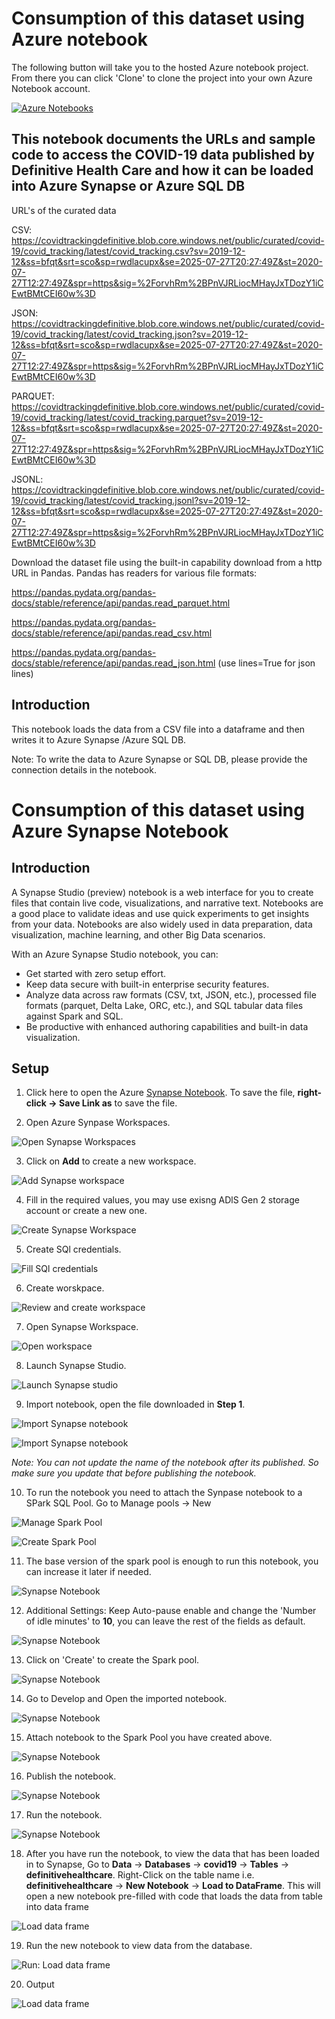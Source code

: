 # Consumption of this dataset using Azure notebook

The following button will take you to the hosted Azure notebook project. From there you can click 'Clone' to clone the project into your own Azure Notebook account.

[![Azure Notebooks](https://notebooks.azure.com/launch.svg)](https://notebooks.azure.com/anon-cbd95a/projects/load-azure-blob-to-azure-synap)

## This notebook documents the URLs and sample code to access the COVID-19 data published by Definitive Health Care and how it can be loaded into Azure Synapse or Azure SQL DB

URL's of the curated data

CSV: https://covidtrackingdefinitive.blob.core.windows.net/public/curated/covid-19/covid_tracking/latest/covid_tracking.csv?sv=2019-12-12&ss=bfqt&srt=sco&sp=rwdlacupx&se=2025-07-27T20:27:49Z&st=2020-07-27T12:27:49Z&spr=https&sig=%2ForvhRm%2BPnVJRLiocMHayJxTDozY1iCEwtBMtCEI60w%3D

JSON: https://covidtrackingdefinitive.blob.core.windows.net/public/curated/covid-19/covid_tracking/latest/covid_tracking.json?sv=2019-12-12&ss=bfqt&srt=sco&sp=rwdlacupx&se=2025-07-27T20:27:49Z&st=2020-07-27T12:27:49Z&spr=https&sig=%2ForvhRm%2BPnVJRLiocMHayJxTDozY1iCEwtBMtCEI60w%3D

PARQUET: https://covidtrackingdefinitive.blob.core.windows.net/public/curated/covid-19/covid_tracking/latest/covid_tracking.parquet?sv=2019-12-12&ss=bfqt&srt=sco&sp=rwdlacupx&se=2025-07-27T20:27:49Z&st=2020-07-27T12:27:49Z&spr=https&sig=%2ForvhRm%2BPnVJRLiocMHayJxTDozY1iCEwtBMtCEI60w%3D

JSONL: https://covidtrackingdefinitive.blob.core.windows.net/public/curated/covid-19/covid_tracking/latest/covid_tracking.jsonl?sv=2019-12-12&ss=bfqt&srt=sco&sp=rwdlacupx&se=2025-07-27T20:27:49Z&st=2020-07-27T12:27:49Z&spr=https&sig=%2ForvhRm%2BPnVJRLiocMHayJxTDozY1iCEwtBMtCEI60w%3D

Download the dataset file using the built-in capability download from a http URL in Pandas. Pandas has readers for various file formats:

https://pandas.pydata.org/pandas-docs/stable/reference/api/pandas.read_parquet.html

https://pandas.pydata.org/pandas-docs/stable/reference/api/pandas.read_csv.html

https://pandas.pydata.org/pandas-docs/stable/reference/api/pandas.read_json.html (use lines=True for json lines)


## Introduction

This notebook loads the data from a CSV file into a dataframe and then writes it to Azure Synapse /Azure SQL DB.


Note: To write the data to Azure Synapse or SQL DB, please provide the connection details in the notebook.





# Consumption of this dataset using Azure Synapse Notebook

## Introduction

A Synapse Studio (preview) notebook is a web interface for you to create files that contain live code, visualizations, and narrative text. Notebooks are a good place to validate ideas and use quick experiments to get insights from your data. Notebooks are also widely used in data preparation, data visualization, machine learning, and other Big Data scenarios.

With an Azure Synapse Studio notebook, you can:

- Get started with zero setup effort.
- Keep data secure with built-in enterprise security features.
- Analyze data across raw formats (CSV, txt, JSON, etc.), processed file formats (parquet, Delta Lake, ORC, etc.), and SQL tabular data files against Spark and SQL.
- Be productive with enhanced authoring capabilities and built-in data visualization.

## Setup

1. Click here to open the Azure [Synapse Notebook](https://github.com/ayesha-kr/covid-one-click-deployment/blob/4d955ae3fecc6cfaddcfffc6958fbf72ad5d857d/datasets/covid-19/definitive-healthcare/azure-notebook/AzureSynapse-pyspark-definitive-health-care.ipynb). To save the file, **right-click -> Save Link as** to save the file.


2. Open Azure Synpase Workspaces.

![Open Synapse Workspaces](./images/open-synapse-workspaces.png)

3. Click on **Add** to create a new workspace.

![Add Synapse workspace](./images/add-synapse-workspace.png)

4. Fill in the required values, you may use exisng ADlS Gen 2 storage account or create a new one.

![Create Synapse Workspace](./images/create-synpase-workspace.png)

5. Create SQl credentials.

![Fill SQl credentials](./images/create-synapse-sql-credentials.png)

6. Create worskpace.

![Review and create workspace](./images/create-synapse-final.png)

7. Open Synapse Workspace.

![Open workspace](./images/open-newly-workspace.png)

8. Launch Synapse Studio.

![Launch Synapse studio](./images/luanch-synapse-studio.png)

9. Import notebook, open the file downloaded in **Step 1**.

![Import Synapse notebook](./images/import-notebook.png)

![Import Synapse notebook](./images/select-ipynb-file.png)

*Note: You can not update the name of the notebook after its published. So make sure you update that before publishing the notebook.*

10. To run the notebook you need to attach the Synpase notebook to a SPark SQL Pool. Go to Manage pools -> New

![Manage Spark Pool](./images/manage-pools.png)

![Create Spark Pool](./images/new-pool.png)

11. The base version of the spark pool is enough to run this notebook, you can increase it later if needed.

![Synapse Notebook](./images/create-pool-basics.png)

12. Additional Settings: Keep Auto-pause enable and change the 'Number of idle minutes' to **10**, you can leave the rest of the fields as default. 

![Synapse Notebook](./images/create-pool-add-settings.png)

13. Click on 'Create' to create the Spark pool.

![Synapse Notebook](./images/create-pool-final.png)

14. Go to Develop and Open the imported notebook.

![Synapse Notebook](./images/goto-develop.png)

15. Attach notebook to the Spark Pool you have created above.

![Synapse Notebook](./images/attach-spark-pool.png)

16. Publish the notebook.

![Synapse Notebook](./images/publish-notebook.png)

17. Run the notebook.

![Synapse Notebook](./images/run-all.png)

18. After you have run the notebook, to view the data that has been loaded in to Synapse, Go to **Data** -> **Databases** -> **covid19** -> **Tables** -> **definitivehealthcare**. Right-Click on the table name i.e. **definitivehealthcare** -> **New Notebook** -> **Load to DataFrame**. This will open a new notebook pre-filled with code that loads the data from table into data frame

![Load data frame](./images/goto-data-load-frame.png)

19. Run the new notebook to view data from the database.

![Run: Load data frame](./images/open-frame-run-all.png)

20. Output

![Load data frame](./images/output-load-frame.png)
